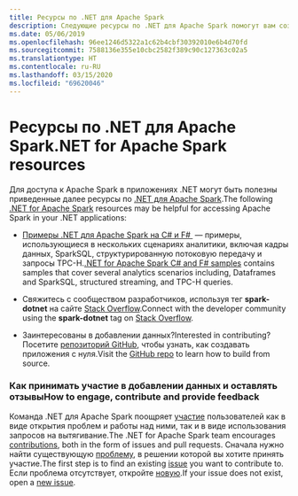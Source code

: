 ```yaml
---
title: Ресурсы по .NET для Apache Spark
description: Следующие ресурсы по .NET для Apache Spark помогут вам создавать специализированные решения по обработке и анализу данных и интегрировать их в свои .NET-приложения.
ms.date: 05/06/2019
ms.openlocfilehash: 96ee1246d5322a1c62b4cbf30392010e6b4d70fd
ms.sourcegitcommit: 7588136e355e10cbc2582f389c90c127363c02a5
ms.translationtype: HT
ms.contentlocale: ru-RU
ms.lasthandoff: 03/15/2020
ms.locfileid: "69620046"
---
```

# <a name="net-for-apache-spark-resources"></a><span data-ttu-id="7a88f-103">Ресурсы по .NET для Apache Spark</span><span class="sxs-lookup"><span data-stu-id="7a88f-103">.NET for Apache Spark resources</span></span>

<span data-ttu-id="7a88f-104">Для доступа к Apache Spark в приложениях .NET могут быть полезны приведенные далее ресурсы по [.NET для Apache Spark](../index.yml).</span><span class="sxs-lookup"><span data-stu-id="7a88f-104">The following [.NET for Apache Spark](../index.yml) resources may be helpful for accessing Apache Spark in your .NET applications:</span></span>

* <span data-ttu-id="7a88f-105">[Примеры .NET для Apache Spark на C# и F# ](https://github.com/dotnet/spark#samples) — примеры, использующиеся в нескольких сценариях аналитики, включая кадры данных, SparkSQL, структурированную потоковую передачу и запросы TPC-H.</span><span class="sxs-lookup"><span data-stu-id="7a88f-105">[.NET for Apache Spark C# and F# samples](https://github.com/dotnet/spark#samples) contains samples that cover several analytics scenarios including, Dataframes and SparkSQL, structured streaming, and TPC-H queries.</span></span>

* <span data-ttu-id="7a88f-106">Свяжитесь с сообществом разработчиков, используя тег **spark-dotnet** на сайте [Stack Overflow](https://stackoverflow.com/questions/tagged/spark-dotnet).</span><span class="sxs-lookup"><span data-stu-id="7a88f-106">Connect with the developer community using the **spark-dotnet** tag on [Stack Overflow](https://stackoverflow.com/questions/tagged/spark-dotnet).</span></span>

* <span data-ttu-id="7a88f-107">Заинтересованы в добавлении данных?</span><span class="sxs-lookup"><span data-stu-id="7a88f-107">Interested in contributing?</span></span> <span data-ttu-id="7a88f-108">Посетите [репозиторий GitHub](https://github.com/dotnet/spark), чтобы узнать, как создавать приложения с нуля.</span><span class="sxs-lookup"><span data-stu-id="7a88f-108">Visit the [GitHub repo](https://github.com/dotnet/spark) to learn how to build from source.</span></span>

### <a name="how-to-engage-contribute-and-provide-feedback"></a><span data-ttu-id="7a88f-109">Как принимать участие в добавлении данных и оставлять отзывы</span><span class="sxs-lookup"><span data-stu-id="7a88f-109">How to engage, contribute and provide feedback</span></span>

<span data-ttu-id="7a88f-110">Команда .NET для Apache Spark поощряет [участие](https://github.com/dotnet/spark/blob/master/docs/contributing.md) пользователей как в виде открытия проблем и работы над ними, так и в виде использования запросов на вытягивание.</span><span class="sxs-lookup"><span data-stu-id="7a88f-110">The .NET for Apache Spark team encourages [contributions](https://github.com/dotnet/spark/blob/master/docs/contributing.md), both in the form of issues and pull requests.</span></span> <span data-ttu-id="7a88f-111">Сначала нужно найти существующую [проблему](https://github.com/dotnet/spark/issues), в решении которой вы хотите принять участие.</span><span class="sxs-lookup"><span data-stu-id="7a88f-111">The first step is to find an existing [issue](https://github.com/dotnet/spark/issues) you want to contribute to.</span></span> <span data-ttu-id="7a88f-112">Если проблема отсутствует, откройте [новую](https://github.com/dotnet/spark/issues?utf8=%E2%9C%93&q=is%3Aissue+is%3Aopen+).</span><span class="sxs-lookup"><span data-stu-id="7a88f-112">If your issue does not exist, open a [new issue](https://github.com/dotnet/spark/issues?utf8=%E2%9C%93&q=is%3Aissue+is%3Aopen+).</span></span>
